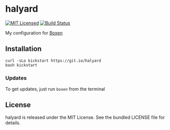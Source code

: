halyard
=======

[![MIT Licensed](https://img.shields.io/badge/license-MIT-green.svg)](https://tldrlegal.com/license/mit-license)
[![Build Status](https://img.shields.io/circleci/project/halyard/halyard.svg)](https://circleci.com/gh/halyard/halyard)

My configuration for [Boxen](https://boxen.github.io)

## Installation

```
curl -sLo kickstart https://git.io/halyard
bash kickstart
```

### Updates

To get updates, just run `boxen` from the terminal

## License

halyard is released under the MIT License. See the bundled LICENSE file for details.

